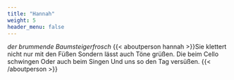 ```yaml
---
title: "Hannah"
weight: 5
header_menu: false
---
```


*der brummende Baumsteigerfrosch*
{{< aboutperson hannah >}}Sie klettert nicht nur mit den Füßen
Sondern lässt auch Töne grüßen.
Die beim Cello schwingen
Oder auch beim Singen
Und uns so den Tag versüßen.
{{< /aboutperson >}}
